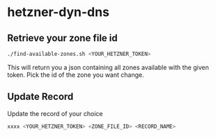 # hetzner-dyn-dns

## Retrieve your zone file id

```bash
./find-available-zones.sh <YOUR_HETZNER_TOKEN>
```

This will return you a json containing all zones available with the given token. Pick the id of the zone you want change.

## Update Record

Update the record of your choice

```bash
xxxx <YOUR_HETZNER_TOKEN> <ZONE_FILE_ID> <RECORD_NAME> 
```
